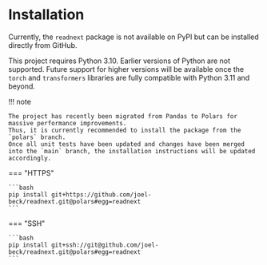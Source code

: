 # Installation

Currently, the `readnext` package is not available on PyPI but can be installed directly from GitHub.

This project requires Python 3.10.
Earlier versions of Python are not supported.
Future support for higher versions will be available once the `torch` and `transformers` libraries are fully compatible with Python 3.11 and beyond.

!!! note

    The project has recently been migrated from Pandas to Polars for massive performance improvements.
    Thus, it is currently recommended to install the package from the `polars` branch.
    Once all unit tests have been updated and changes have been merged into the `main` branch, the installation instructions will be updated accordingly.


=== "HTTPS"

    ```bash
    pip install git+https://github.com/joel-beck/readnext.git@polars#egg=readnext
    ```

=== "SSH"

    ```bash
    pip install git+ssh://git@github.com/joel-beck/readnext.git@polars#egg=readnext
    ```
